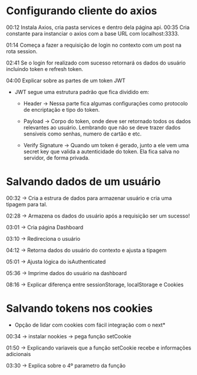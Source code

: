 # Configurando cliente do axios

00:12 Instala Axios, cria pasta services e dentro dela página api.
00:35 Cria constante para instanciar o axios com a base URL com localhost:3333.

01:14 Começa a fazer a requisição de login no contexto com um post na rota session.

02:41 Se o login for realizado com sucesso retornará os dados do usuário incluindo token e refresh token.

04:00 Explicar sobre as partes de um token JWT

- JWT segue uma estrutura padrão que fica dividido em:

  - Header -> Nessa parte fica algumas configurações como protocolo de encriptação e tipo do token.

  - Payload -> Corpo do token, onde deve ser retornado todos os dados relevantes ao usuário. Lembrando que não se deve trazer dados sensiveis como senhas, numero de cartão e etc.

  - Verify Signature -> Quando um token é gerado, junto a ele vem uma secret key que valida a autenticidade do token. Ela fica salva no servidor, de forma privada.

# Salvando dados de um usuário

00:32 -> Cria a estrura de dados para armazenar usuário e cria uma tipagem para tal.

02:28 -> Armazena os dados do usuário após a requisição ser um sucesso!

03:01 -> Cria página Dashboard

03:10 -> Redireciona o usuário

04:12 -> Retorna dados do usuário do contexto e ajusta a tipagem

05:01 -> Ajusta lógica do isAuthenticated

05:36 -> Imprime dados do usuário na dashboard

08:16 -> Explicar diferença entre sessionStorage, localStorage e Cookies

# Salvando tokens nos cookies

- Opção de lidar com cookies com fácil integração com o next\*

00:34 -> instalar nookies -> pega função setCookie

01:50 -> Explicando variaveis que a função setCookie recebe e informações adicionais

03:30 -> Explica sobre o 4º parametro da função
